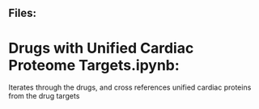 ## Files:

# Drugs with Unified Cardiac Proteome Targets.ipynb:
Iterates through the drugs, and cross references unified cardiac proteins from the drug targets
